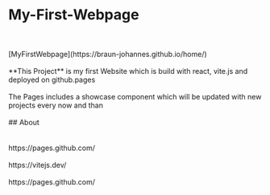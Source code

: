 # My-First-Webpage
<br>
<br>
[MyFirstWebpage](https://braun-johannes.github.io/home/)
<br>
<br>
**This Project** is my first Website which is build with react, vite.js and deployed on github.pages
<br>
<br>
The Pages includes a showcase component which will be updated with new projects every now and than
<br>
<br>
## About
<br>
<br>
<br>
https://pages.github.com/
<br>
<br>
https://vitejs.dev/
<br>
<br>
https://pages.github.com/ 
 
 
